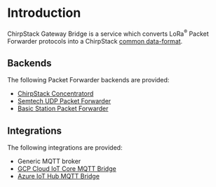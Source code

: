 # Introduction

ChirpStack Gateway Bridge is a service which converts LoRa<sup>&reg;</sup> Packet Forwarder protocols
into a ChirpStack [common data-format](https://github.com/chirpstack/chirpstack/blob/master/api/proto/gw/gw.proto).

## Backends

The following Packet Forwarder backends are provided:

* [ChirpStack Concentratord](../chirpstack-concentratord/index.md)
* [Semtech UDP Packet Forwarder](https://github.com/Lora-net/packet_forwarder)
* [Basic Station Packet Forwarder](https://github.com/lorabasics/basicstation)

## Integrations

The following integrations are provided:

* Generic MQTT broker
* [GCP Cloud IoT Core MQTT Bridge](https://cloud.google.com/iot-core/)
* [Azure IoT Hub MQTT Bridge](https://docs.microsoft.com/en-us/azure/iot-hub/iot-hub-mqtt-support)
